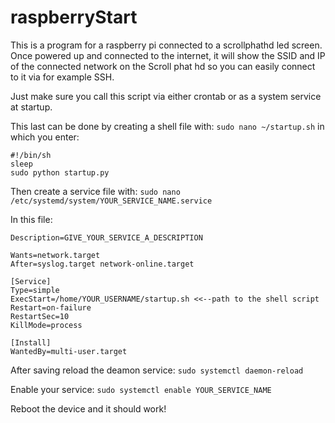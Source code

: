 # raspberryStart

This is a program for a raspberry pi connected to a scrollphathd led screen. Once powered up and connected to the internet, it will show the SSID and IP of the connected network on the Scroll phat hd so you can easily connect to it via for example SSH.

Just make sure you call this script via either crontab or as a system service at startup.

This last can be done by creating a shell file with:
```sudo nano ~/startup.sh```
in which you enter:
```
#!/bin/sh
sleep 
sudo python startup.py
```

Then create a service file with:
```sudo nano /etc/systemd/system/YOUR_SERVICE_NAME.service```

In this file:
```
Description=GIVE_YOUR_SERVICE_A_DESCRIPTION

Wants=network.target
After=syslog.target network-online.target

[Service]
Type=simple
ExecStart=/home/YOUR_USERNAME/startup.sh <<--path to the shell script
Restart=on-failure
RestartSec=10
KillMode=process

[Install]
WantedBy=multi-user.target
```

After saving reload the deamon service: 
```sudo systemctl daemon-reload```

Enable your service:
```sudo systemctl enable YOUR_SERVICE_NAME```

Reboot the device and it should work!
